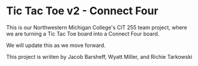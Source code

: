 # Tic Tac Toe v2 - Connect Four

This is our Northwestern Michigan College's CIT 255 team project, where we are turning a Tic Tac Toe board into a Connect Four board.

We will update this as we move forward.

This project is wriiten by Jacob Barsheff, Wyatt Miller, and Richie Tarkowski
